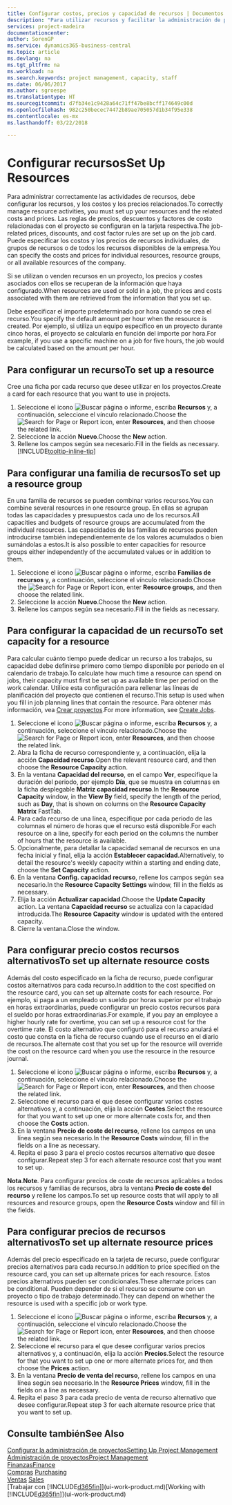 ```yaml
---
title: Configurar costos, precios y capacidad de recursos | Documentos de Microsoft
description: "Para utilizar recursos y facilitar la administración de proyectos, especifique costes y precios para recursos individuales o grupos de recursos, y configure la capacidad de recursos."
services: project-madeira
documentationcenter: 
author: SorenGP
ms.service: dynamics365-business-central
ms.topic: article
ms.devlang: na
ms.tgt_pltfrm: na
ms.workload: na
ms.search.keywords: project management, capacity, staff
ms.date: 06/06/2017
ms.author: sgroespe
ms.translationtype: HT
ms.sourcegitcommit: d7fb34e1c9428a64c71ff47be8bcff174649c00d
ms.openlocfilehash: 982c250becec74472b89ae705057d1b34f95e338
ms.contentlocale: es-mx
ms.lasthandoff: 03/22/2018

---
```

# <a name="set-up-resources"></a><span data-ttu-id="7b8ec-103">Configurar recursos</span><span class="sxs-lookup"><span data-stu-id="7b8ec-103">Set Up Resources</span></span>
<span data-ttu-id="7b8ec-104">Para administrar correctamente las actividades de recursos, debe configurar los recursos, y los costos y los precios relacionados.</span><span class="sxs-lookup"><span data-stu-id="7b8ec-104">To correctly manage resource activities, you must set up your resources and the related costs and prices.</span></span> <span data-ttu-id="7b8ec-105">Las reglas de precios, descuentos y factores de costo relacionadas con el proyecto se configuran en la tarjeta respectiva.</span><span class="sxs-lookup"><span data-stu-id="7b8ec-105">The job-related prices, discounts, and cost factor rules are set up on the job card.</span></span> <span data-ttu-id="7b8ec-106">Puede especificar los costos y los precios de recursos individuales, de grupos de recursos o de todos los recursos disponibles de la empresa.</span><span class="sxs-lookup"><span data-stu-id="7b8ec-106">You can specify the costs and prices for individual resources, resource groups, or all available resources of the company.</span></span>

<span data-ttu-id="7b8ec-107">Si se utilizan o venden recursos en un proyecto, los precios y costes asociados con ellos se recuperan de la información que haya configurado.</span><span class="sxs-lookup"><span data-stu-id="7b8ec-107">When resources are used or sold in a job, the prices and costs associated with them are retrieved from the information that you set up.</span></span>

<span data-ttu-id="7b8ec-108">Debe especificar el importe predeterminado por hora cuando se crea el recurso.</span><span class="sxs-lookup"><span data-stu-id="7b8ec-108">You specify the default amount per hour when the resource is created.</span></span> <span data-ttu-id="7b8ec-109">Por ejemplo, si utiliza un equipo específico en un proyecto durante cinco horas, el proyecto se calcularía en función del importe por hora.</span><span class="sxs-lookup"><span data-stu-id="7b8ec-109">For example, if you use a specific machine on a job for five hours, the job would be calculated based on the amount per hour.</span></span>

## <a name="to-set-up-a-resource"></a><span data-ttu-id="7b8ec-110">Para configurar un recurso</span><span class="sxs-lookup"><span data-stu-id="7b8ec-110">To set up a resource</span></span>
<span data-ttu-id="7b8ec-111">Cree una ficha por cada recurso que desee utilizar en los proyectos.</span><span class="sxs-lookup"><span data-stu-id="7b8ec-111">Create a card for each resource that you want to use in projects.</span></span>

1. <span data-ttu-id="7b8ec-112">Seleccione el icono ![Buscar página o informe](media/ui-search/search_small.png "icono Buscar página o informe"), escriba **Recursos** y, a continuación, seleccione el vínculo relacionado.</span><span class="sxs-lookup"><span data-stu-id="7b8ec-112">Choose the ![Search for Page or Report](media/ui-search/search_small.png "Search for Page or Report icon") icon, enter **Resources**, and then choose the related link.</span></span>
2. <span data-ttu-id="7b8ec-113">Seleccione la acción **Nuevo**.</span><span class="sxs-lookup"><span data-stu-id="7b8ec-113">Choose the **New** action.</span></span>
3. <span data-ttu-id="7b8ec-114">Rellene los campos según sea necesario.</span><span class="sxs-lookup"><span data-stu-id="7b8ec-114">Fill in the fields as necessary.</span></span> [!INCLUDE[tooltip-inline-tip](includes/tooltip-inline-tip_md.md)]  

## <a name="to-set-up-a-resource-group"></a><span data-ttu-id="7b8ec-115">Para configurar una familia de recursos</span><span class="sxs-lookup"><span data-stu-id="7b8ec-115">To set up a resource group</span></span>
<span data-ttu-id="7b8ec-116">En una familia de recursos se pueden combinar varios recursos.</span><span class="sxs-lookup"><span data-stu-id="7b8ec-116">You can combine several resources in one resource group.</span></span> <span data-ttu-id="7b8ec-117">En ellas se agrupan todas las capacidades y presupuestos cada uno de los recursos.</span><span class="sxs-lookup"><span data-stu-id="7b8ec-117">All capacities and budgets of resource groups are accumulated from the individual resources.</span></span> <span data-ttu-id="7b8ec-118">Las capacidades de las familias de recursos pueden introducirse también independientemente de los valores acumulados o bien sumándolas a estos.</span><span class="sxs-lookup"><span data-stu-id="7b8ec-118">It is also possible to enter capacities for resource groups either independently of the accumulated values or in addition to them.</span></span>

1. <span data-ttu-id="7b8ec-119">Seleccione el icono ![Buscar página o informe](media/ui-search/search_small.png "icono Buscar página o informe"), escriba **Familias de recursos** y, a continuación, seleccione el vínculo relacionado.</span><span class="sxs-lookup"><span data-stu-id="7b8ec-119">Choose the ![Search for Page or Report](media/ui-search/search_small.png "Search for Page or Report icon") icon, enter **Resource groups**, and then choose the related link.</span></span>
2. <span data-ttu-id="7b8ec-120">Seleccione la acción **Nuevo**.</span><span class="sxs-lookup"><span data-stu-id="7b8ec-120">Choose the **New** action.</span></span>
3. <span data-ttu-id="7b8ec-121">Rellene los campos según sea necesario.</span><span class="sxs-lookup"><span data-stu-id="7b8ec-121">Fill in the fields as necessary.</span></span>

## <a name="to-set-capacity-for-a-resource"></a><span data-ttu-id="7b8ec-122">Para configurar la capacidad de un recurso</span><span class="sxs-lookup"><span data-stu-id="7b8ec-122">To set capacity for a resource</span></span>
<span data-ttu-id="7b8ec-123">Para calcular cuánto tiempo puede dedicar un recurso a los trabajos, su capacidad debe definirse primero como tiempo disponible por periodo en el calendario de trabajo.</span><span class="sxs-lookup"><span data-stu-id="7b8ec-123">To calculate how much time a resource can spend on jobs, their capacity must first be set up as available time per period on the work calendar.</span></span> <span data-ttu-id="7b8ec-124">Utilice esta configuración para rellenar las líneas de planificación del proyecto que contienen el recurso.</span><span class="sxs-lookup"><span data-stu-id="7b8ec-124">This setup is used when you fill in job planning lines that contain the resource.</span></span> <span data-ttu-id="7b8ec-125">Para obtener más información, vea [Crear proyectos](projects-how-create-jobs.md).</span><span class="sxs-lookup"><span data-stu-id="7b8ec-125">For more information, see [Create Jobs](projects-how-create-jobs.md).</span></span>

1. <span data-ttu-id="7b8ec-126">Seleccione el icono ![Buscar página o informe](media/ui-search/search_small.png "icono Buscar página o informe"), escriba **Recursos** y, a continuación, seleccione el vínculo relacionado.</span><span class="sxs-lookup"><span data-stu-id="7b8ec-126">Choose the ![Search for Page or Report](media/ui-search/search_small.png "Search for Page or Report icon") icon, enter **Resources**, and then choose the related link.</span></span>
2. <span data-ttu-id="7b8ec-127">Abra la ficha de recurso correspondiente y, a continuación, elija la acción **Capacidad recurso**.</span><span class="sxs-lookup"><span data-stu-id="7b8ec-127">Open the relevant resource card, and then choose the **Resource Capacity** action.</span></span>
3. <span data-ttu-id="7b8ec-128">En la ventana **Capacidad del recurso**, en el campo **Ver**, especifique la duración del periodo, por ejemplo **Día**, que se muestra en columnas en la ficha desplegable **Matriz capacidad recurso**.</span><span class="sxs-lookup"><span data-stu-id="7b8ec-128">In the **Resource Capacity** window, in the **View By** field, specify the length of the period, such as **Day**, that is shown on columns on the **Resource Capacity Matrix** FastTab.</span></span>
4. <span data-ttu-id="7b8ec-129">Para cada recurso de una línea, especifique por cada periodo de las columnas el número de horas que el recurso está disponible.</span><span class="sxs-lookup"><span data-stu-id="7b8ec-129">For each resource on a line, specify for each period on the columns the number of hours that the resource is available.</span></span>
5. <span data-ttu-id="7b8ec-130">Opcionalmente, para detallar la capacidad semanal de recursos en una fecha inicial y final, elija la acción **Establecer capacidad**.</span><span class="sxs-lookup"><span data-stu-id="7b8ec-130">Alternatively, to detail the resource's weekly capacity within a starting and ending date, choose the **Set Capacity** action.</span></span>
6. <span data-ttu-id="7b8ec-131">En la ventana **Config. capacidad recurso**, rellene los campos según sea necesario.</span><span class="sxs-lookup"><span data-stu-id="7b8ec-131">In the **Resource Capacity Settings** window, fill in the fields as necessary.</span></span>
7. <span data-ttu-id="7b8ec-132">Elija la acción **Actualizar capacidad**.</span><span class="sxs-lookup"><span data-stu-id="7b8ec-132">Choose the **Update Capacity** action.</span></span> <span data-ttu-id="7b8ec-133">La ventana **Capacidad recurso** se actualiza con la capacidad introducida.</span><span class="sxs-lookup"><span data-stu-id="7b8ec-133">The **Resource Capacity** window is updated with the entered capacity.</span></span>
8. <span data-ttu-id="7b8ec-134">Cierre la ventana.</span><span class="sxs-lookup"><span data-stu-id="7b8ec-134">Close the window.</span></span>

## <a name="to-set-up-alternate-resource-costs"></a><span data-ttu-id="7b8ec-135">Para configurar precio costos recursos alternativos</span><span class="sxs-lookup"><span data-stu-id="7b8ec-135">To set up alternate resource costs</span></span>
<span data-ttu-id="7b8ec-136">Además del costo especificado en la ficha de recurso, puede configurar costos alternativos para cada recurso.</span><span class="sxs-lookup"><span data-stu-id="7b8ec-136">In addition to the cost specified on the resource card, you can set up alternate costs for each resource.</span></span> <span data-ttu-id="7b8ec-137">Por ejemplo, si paga a un empleado un sueldo por horas superior por el trabajo en horas extraordinarias, puede configurar un precio costos recursos para el sueldo por horas extraordinarias.</span><span class="sxs-lookup"><span data-stu-id="7b8ec-137">For example, if you pay an employee a higher hourly rate for overtime, you can set up a resource cost for the overtime rate.</span></span> <span data-ttu-id="7b8ec-138">El costo alternativo que configuró para el recurso anulará el costo que consta en la ficha de recurso cuando use el recurso en el diario de recursos.</span><span class="sxs-lookup"><span data-stu-id="7b8ec-138">The alternate cost that you set up for the resource will override the cost on the resource card when you use the resource in the resource journal.</span></span>

1. <span data-ttu-id="7b8ec-139">Seleccione el icono ![Buscar página o informe](media/ui-search/search_small.png "icono Buscar página o informe"), escriba **Recursos** y, a continuación, seleccione el vínculo relacionado.</span><span class="sxs-lookup"><span data-stu-id="7b8ec-139">Choose the ![Search for Page or Report](media/ui-search/search_small.png "Search for Page or Report icon") icon, enter **Resources**, and then choose the related link.</span></span>  
2. <span data-ttu-id="7b8ec-140">Seleccione el recurso para el que desee configurar varios costes alternativos y, a continuación, elija la acción **Costes**.</span><span class="sxs-lookup"><span data-stu-id="7b8ec-140">Select the resource for that you want to set up one or more alternate costs for, and then choose the **Costs** action.</span></span>  
3. <span data-ttu-id="7b8ec-141">En la ventana **Precio de coste del recurso**, rellene los campos en una línea según sea necesario.</span><span class="sxs-lookup"><span data-stu-id="7b8ec-141">In the **Resource Costs** window, fill in the fields on a line as necessary.</span></span>  
4. <span data-ttu-id="7b8ec-142">Repita el paso 3 para el precio costos recursos alternativo que desee configurar.</span><span class="sxs-lookup"><span data-stu-id="7b8ec-142">Repeat step 3 for each alternate resource cost that you want to set up.</span></span>

<span data-ttu-id="7b8ec-143">**Nota**.</span><span class="sxs-lookup"><span data-stu-id="7b8ec-143">**Note**.</span></span> <span data-ttu-id="7b8ec-144">Para configurar precios de coste de recursos aplicables a todos los recursos y familias de recursos, abra la ventana **Precio de coste del recurso** y rellene los campos.</span><span class="sxs-lookup"><span data-stu-id="7b8ec-144">To set up resource costs that will apply to all resources and resource groups, open the **Resource Costs** window and fill in the fields.</span></span>

## <a name="to-set-up-alternate-resource-prices"></a><span data-ttu-id="7b8ec-145">Para configurar precios de recursos alternativos</span><span class="sxs-lookup"><span data-stu-id="7b8ec-145">To set up alternate resource prices</span></span>
<span data-ttu-id="7b8ec-146">Además del precio especificado en la tarjeta de recurso, puede configurar precios alternativos para cada recurso.</span><span class="sxs-lookup"><span data-stu-id="7b8ec-146">In addition to price specified on the resource card, you can set up alternate prices for each resource.</span></span> <span data-ttu-id="7b8ec-147">Estos precios alternativos pueden ser condicionales.</span><span class="sxs-lookup"><span data-stu-id="7b8ec-147">These alternate prices can be conditional.</span></span> <span data-ttu-id="7b8ec-148">Pueden depender de si el recurso se consume con un proyecto o tipo de trabajo determinado.</span><span class="sxs-lookup"><span data-stu-id="7b8ec-148">They can depend on whether the resource is used with a specific job or work type.</span></span>

1. <span data-ttu-id="7b8ec-149">Seleccione el icono ![Buscar página o informe](media/ui-search/search_small.png "icono Buscar página o informe"), escriba **Recursos** y, a continuación, seleccione el vínculo relacionado.</span><span class="sxs-lookup"><span data-stu-id="7b8ec-149">Choose the ![Search for Page or Report](media/ui-search/search_small.png "Search for Page or Report icon") icon, enter **Resources**, and then choose the related link.</span></span>
2. <span data-ttu-id="7b8ec-150">Seleccione el recurso para el que desee configurar varios precios alternativos y, a continuación, elija la acción **Precios**.</span><span class="sxs-lookup"><span data-stu-id="7b8ec-150">Select the resource for that you want to set up one or more alternate prices for, and then choose the **Prices** action.</span></span>
3. <span data-ttu-id="7b8ec-151">En la ventana **Precio de venta del recurso**, rellene los campos en una línea según sea necesario.</span><span class="sxs-lookup"><span data-stu-id="7b8ec-151">In the **Resource Prices** window, fill in the fields on a line as necessary.</span></span>
4. <span data-ttu-id="7b8ec-152">Repita el paso 3 para cada precio de venta de recurso alternativo que desee configurar.</span><span class="sxs-lookup"><span data-stu-id="7b8ec-152">Repeat step 3 for each alternate resource price that you want to set up.</span></span>

## <a name="see-also"></a><span data-ttu-id="7b8ec-153">Consulte también</span><span class="sxs-lookup"><span data-stu-id="7b8ec-153">See Also</span></span>
[<span data-ttu-id="7b8ec-154">Configurar la administración de proyectos</span><span class="sxs-lookup"><span data-stu-id="7b8ec-154">Setting Up Project Management</span></span>](projects-setup-projects.md)  
[<span data-ttu-id="7b8ec-155">Administración de proyectos</span><span class="sxs-lookup"><span data-stu-id="7b8ec-155">Project Management</span></span>](projects-manage-projects.md)  
[<span data-ttu-id="7b8ec-156">Finanzas</span><span class="sxs-lookup"><span data-stu-id="7b8ec-156">Finance</span></span>](finance.md)  
<span data-ttu-id="7b8ec-157">[Compras](purchasing-manage-purchasing.md)       </span><span class="sxs-lookup"><span data-stu-id="7b8ec-157">[Purchasing](purchasing-manage-purchasing.md)       </span></span>  
<span data-ttu-id="7b8ec-158">[Ventas](sales-manage-sales.md)    </span><span class="sxs-lookup"><span data-stu-id="7b8ec-158">[Sales](sales-manage-sales.md)    </span></span>  
<span data-ttu-id="7b8ec-159">[Trabajar con [!INCLUDE[d365fin](includes/d365fin_md.md)]](ui-work-product.md)</span><span class="sxs-lookup"><span data-stu-id="7b8ec-159">[Working with [!INCLUDE[d365fin](includes/d365fin_md.md)]](ui-work-product.md)</span></span>  

